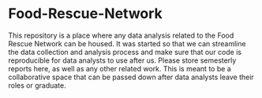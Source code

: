 # Food-Rescue-Network

This repository is a place where any data analysis related to the Food Rescue Network can be housed. It was started so that we can streamline the data collection and analysis process and make sure that our code is reproducible for data analysts to use after us. Please store semesterly reports here, as well as any other related work. This is meant to be a collaborative space that can be passed down after data analysts leave their roles or graduate.
